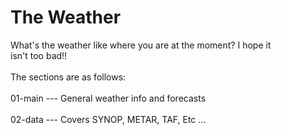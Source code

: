 # The Weather

What's the weather like where you are at the moment? I hope it<br>
isn't too bad!!<br>
<br>
The sections are as follows:<br>
<br>
01-main --- General weather info and forecasts<br>
<br>
02-data --- Covers SYNOP, METAR, TAF, Etc ...<br>
<br>


